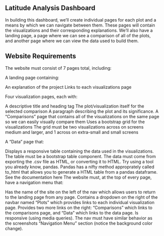 ## Latitude Analysis Dashboard

In building this dashboard, we’ll create individual pages for each plot and a means by which we can navigate between them. These pages will contain the visualizations and their corresponding explanations. We’ll also have a landing page, a page where we can see a comparison of all of the plots, and another page where we can view the data used to build them.

## Website Requirements

The website must consist of 7 pages total, including:

A landing page containing:

An explanation of the project
Links to each visualizations page

Four visualization pages, each with:

A descriptive title and heading tag
The plot/visualization itself for the selected comparison
A paragraph describing the plot and its significance.
A “Comparisons” page that contains all of the visualizations on the same page so we can easily visually compare them
Uses a bootstrap grid for the visualizations
The grid must be two visualizations across on screens medium and larger, and 1 across on extra-small and small screens

A “Data” page that:

Displays a responsive table containing the data used in the visualizations.
The table must be a bootstrap table component.
The data must come from exporting the .csv file as HTML, or converting it to HTML. Try using a tool you already know, pandas. Pandas has a nifty method approprately called to_html that allows you to generate a HTML table from a pandas dataframe. See the documentation here
The website must, at the top of every page, have a navigation menu that:

Has the name of the site on the left of the nav which allows users to return to the landing page from any page.
Contains a dropdown on the right of the navbar named “Plots” which provides links to each individual visualization page.
Provides two more links on the right: “Comparisons” which links to the comparisons page, and “Data” which links to the data page.
Is responsive (using media queries). The nav must have similar behavior as the screenshots “Navigation Menu” section (notice the background color change).
